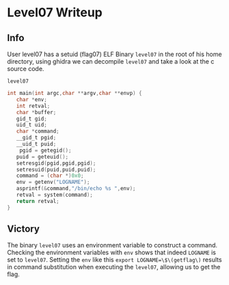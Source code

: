 # Level07 Writeup
 
## Info
 
User level07 has a setuid (flag07) ELF Binary `level07` in the root of his home directory, using ghidra we can decompile `level07` and take a look at the c source code.
 
`level07`
``` c
int main(int argc,char **argv,char **envp) {
   char *env;
   int retval;
   char *buffer;
   gid_t gid;
   uid_t uid;
   char *command;
   __gid_t pgid;
   __uid_t puid;
    pgid = getegid();
   puid = geteuid();
   setresgid(pgid,pgid,pgid);
   setresuid(puid,puid,puid);
   command = (char *)0x0;
   env = getenv("LOGNAME");
   asprintf(&command,"/bin/echo %s ",env);
   retval = system(command);
   return retval;
}
```
 
## Victory
 
The binary `level07` uses an environment variable to construct a command. Checking the environment variables with `env` shows that indeed `LOGNAME` is set to `level07`. Setting the `env` like this `export LOGNAME=\$\(getflag\)` results in command substitution when executing the `level07`, allowing us to get the flag.